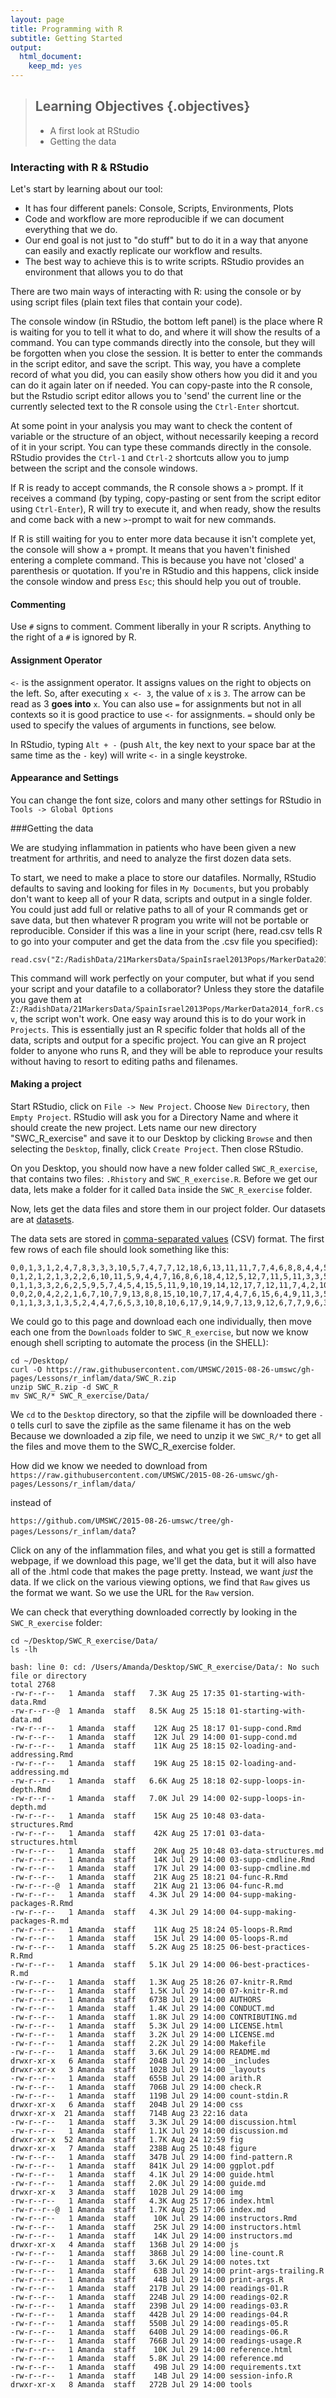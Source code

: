 ```yaml
---
layout: page
title: Programming with R
subtitle: Getting Started
output: 
  html_document:
    keep_md: yes
---
```





> ## Learning Objectives {.objectives}
> * A first look at RStudio
> * Getting the data

### Interacting with R & RStudio

Let's start by learning about our tool:

* It has four different panels: Console, Scripts, Environments, Plots
* Code and workflow are more reproducible if we can document everything that we do.
* Our end goal is not just to "do stuff" but to do it in a way that anyone can
  easily and exactly replicate our workflow and results.
* The best way to achieve this is to write scripts. RStudio provides an
  environment that allows you to do that

There are two main ways of interacting with R: using the console or by using
script files (plain text files that contain your code).

The console window (in RStudio, the bottom left panel) is the place where R is
waiting for you to tell it what to do, and where it will show the results of a
command.  You can type commands directly into the console, but they will be
forgotten when you close the session. It is better to enter the commands in the
script editor, and save the script. This way, you have a complete record of what
you did, you can easily show others how you did it and you can do it again later
on if needed. You can copy-paste into the R console, but the Rstudio script
editor allows you to 'send' the current line or the currently selected text to
the R console using the `Ctrl-Enter` shortcut.

At some point in your analysis you may want to check the content of variable or
the structure of an object, without necessarily keeping a record of it in your
script. You can type these commands directly in the console. RStudio provides
the `Ctrl-1` and `Ctrl-2` shortcuts allow you to jump between the script and the
console windows.

If R is ready to accept commands, the R console shows a `>` prompt. If it
receives a command (by typing, copy-pasting or sent from the script editor using
`Ctrl-Enter`), R will try to execute it, and when ready, show the results and
come back with a new `>`-prompt to wait for new commands.

If R is still waiting for you to enter more data because it isn't complete yet,
the console will show a `+` prompt. It means that you haven't finished entering
a complete command. This is because you have not 'closed' a parenthesis or
quotation. If you're in RStudio and this happens, click inside the console
window and press `Esc`; this should help you out of trouble.

#### Commenting

Use `#` signs to comment. Comment liberally in your R scripts. Anything to the
right of a `#` is ignored by R.

#### Assignment Operator

`<-` is the assignment operator. It assigns values on the right to objects on
the left. So, after executing `x <- 3`, the value of `x` is `3`. The arrow can
be read as 3 **goes into** `x`.  You can also use `=` for assignments but not in
all contexts so it is good practice to use `<-` for assignments. `=` should only
be used to specify the values of arguments in functions, see below.

In RStudio, typing `Alt + -` (push `Alt`, the key next to your space bar at the
same time as the `-` key) will write ` <- ` in a single keystroke.

#### Appearance and Settings

You can change the font size, colors and many other settings for RStudio in `Tools -> Global Options`

###Getting the data

We are studying inflammation in patients who have been given a new treatment for arthritis,
and need to analyze the first dozen data sets.

To start, we need to make a place to store our datafiles. Normally, RStudio defaults to saving and looking for files in `My Documents`, but you probably don't want to keep all of your R data, scripts and output in a single folder. You could just add full or relative paths to all of your R commands get or save data, but then whatever R program you write will not be portable or reproducible. Consider if this was a line in your script (here, read.csv tells R to go into your computer and get the data from the .csv file you specified):


~~~{.r}
read.csv("Z:/RadishData/21MarkersData/SpainIsrael2013Pops/MarkerData2014_forR.csv")
~~~

This command will work perfectly on your computer, but what if you send your script and your datafile to a collaborator? Unless they store the datafile you gave them at `Z:/RadishData/21MarkersData/SpainIsrael2013Pops/MarkerData2014_forR.csv`, the script won't work. One easy way around this is to do your work in `Projects`. This is essentially just an R specific folder that holds all of the data, scripts and output for a specific project. You can give an R project folder to anyone who runs R, and they will be able to reproduce your results without having to resort to editing paths and filenames.

#### Making a project

Start RStudio, click on `File -> New Project`. Choose `New Directory`, then `Empty Project`. RStudio will ask you for a Directory Name and where it should create the new project. Lets name our new directory "SWC_R_exercise" and save it to our Desktop by clicking `Browse` and then selecting the `Desktop`, finally, click `Create Project`. Then close RStudio.

On you Desktop, you should now have a new folder called `SWC_R_exercise`, that contains two files: `.Rhistory` and `SWC_R_exercise.R`. Before we get our data, lets make a folder for it called `Data` inside the `SWC_R_exercise` folder.

Now, lets get the data files and store them in our project folder. Our datasets are at <a href="https://github.com/UMSWC/2015-08-26-umswc/tree/gh-pages/Lessons/r_inflam/data"> datasets</a>.

The data sets are stored in [comma-separated values](reference.html#comma-separated-values-(csv)) (CSV) format. 
The first few rows of each file should look something like this:


~~~{.output}
0,0,1,3,1,2,4,7,8,3,3,3,10,5,7,4,7,7,12,18,6,13,11,11,7,7,4,6,8,8,4,4,5,7,3,4,2,3,0,0
0,1,2,1,2,1,3,2,2,6,10,11,5,9,4,4,7,16,8,6,18,4,12,5,12,7,11,5,11,3,3,5,4,4,5,5,1,1,0,1
0,1,1,3,3,2,6,2,5,9,5,7,4,5,4,15,5,11,9,10,19,14,12,17,7,12,11,7,4,2,10,5,4,2,2,3,2,2,1,1
0,0,2,0,4,2,2,1,6,7,10,7,9,13,8,8,15,10,10,7,17,4,4,7,6,15,6,4,9,11,3,5,6,3,3,4,2,3,2,1
0,1,1,3,3,1,3,5,2,4,4,7,6,5,3,10,8,10,6,17,9,14,9,7,13,9,12,6,7,7,9,6,3,2,2,4,2,0,1,1

~~~


We could go to this page and download each one individually, then move each one from the `Downloads` folder to `SWC_R_exercise`, but now we know enough shell scripting to automate the process (in the SHELL):


~~~{.r}
cd ~/Desktop/
curl -O https://raw.githubusercontent.com/UMSWC/2015-08-26-umswc/gh-pages/Lessons/r_inflam/data/SWC_R.zip
unzip SWC_R.zip -d SWC_R
mv SWC_R/* SWC_R_exercise/Data/
~~~
We `cd` to the `Desktop` directory, so that the zipfile will be downloaded there
`-O` tells curl to save the zipfile as the same filename it has on the web
Because we downloaded a zip file, we need to unzip it
we `SWC_R/*` to get all the files and move them to the SWC_R_exercise folder.

How did we know we needed to download from `https://raw.githubusercontent.com/UMSWC/2015-08-26-umswc/gh-pages/Lessons/r_inflam/data/` 

instead of 

`https://github.com/UMSWC/2015-08-26-umswc/tree/gh-pages/Lessons/r_inflam/data`? 

Click on any of the inflammation files, and what you get is still a formatted webpage, if we download this page, we'll get the data, but it will also have all of the .html code that makes the page pretty. Instead, we want *just* the data. If we click on the various viewing options, we find that `Raw` gives us the format we want. So we use the URL for the `Raw` version.

We can check that everything downloaded correctly by looking in the `SWC_R_exercise` folder:



~~~{.r}
cd ~/Desktop/SWC_R_exercise/Data/
ls -lh
~~~




~~~{.output}
bash: line 0: cd: /Users/Amanda/Desktop/SWC_R_exercise/Data/: No such file or directory
total 2768
-rw-r--r--   1 Amanda  staff   7.3K Aug 25 17:35 01-starting-with-data.Rmd
-rw-r--r--@  1 Amanda  staff   8.5K Aug 25 15:18 01-starting-with-data.md
-rw-r--r--   1 Amanda  staff    12K Aug 25 18:17 01-supp-cond.Rmd
-rw-r--r--   1 Amanda  staff    12K Jul 29 14:00 01-supp-cond.md
-rw-r--r--   1 Amanda  staff    11K Aug 25 18:15 02-loading-and-addressing.Rmd
-rw-r--r--   1 Amanda  staff    19K Aug 25 18:15 02-loading-and-addressing.md
-rw-r--r--   1 Amanda  staff   6.6K Aug 25 18:18 02-supp-loops-in-depth.Rmd
-rw-r--r--   1 Amanda  staff   7.0K Jul 29 14:00 02-supp-loops-in-depth.md
-rw-r--r--   1 Amanda  staff    15K Aug 25 10:48 03-data-structures.Rmd
-rw-r--r--   1 Amanda  staff    42K Aug 25 17:01 03-data-structures.html
-rw-r--r--   1 Amanda  staff    20K Aug 25 10:48 03-data-structures.md
-rw-r--r--   1 Amanda  staff    14K Jul 29 14:00 03-supp-cmdline.Rmd
-rw-r--r--   1 Amanda  staff    17K Jul 29 14:00 03-supp-cmdline.md
-rw-r--r--   1 Amanda  staff    21K Aug 25 18:21 04-func-R.Rmd
-rw-r--r--@  1 Amanda  staff    21K Aug 21 13:06 04-func-R.md
-rw-r--r--   1 Amanda  staff   4.3K Jul 29 14:00 04-supp-making-packages-R.Rmd
-rw-r--r--   1 Amanda  staff   4.3K Jul 29 14:00 04-supp-making-packages-R.md
-rw-r--r--   1 Amanda  staff    11K Aug 25 18:24 05-loops-R.Rmd
-rw-r--r--   1 Amanda  staff    15K Jul 29 14:00 05-loops-R.md
-rw-r--r--   1 Amanda  staff   5.2K Aug 25 18:25 06-best-practices-R.Rmd
-rw-r--r--   1 Amanda  staff   5.1K Jul 29 14:00 06-best-practices-R.md
-rw-r--r--   1 Amanda  staff   1.3K Aug 25 18:26 07-knitr-R.Rmd
-rw-r--r--   1 Amanda  staff   1.5K Jul 29 14:00 07-knitr-R.md
-rw-r--r--   1 Amanda  staff   673B Jul 29 14:00 AUTHORS
-rw-r--r--   1 Amanda  staff   1.4K Jul 29 14:00 CONDUCT.md
-rw-r--r--   1 Amanda  staff   1.8K Jul 29 14:00 CONTRIBUTING.md
-rw-r--r--   1 Amanda  staff   5.3K Jul 29 14:00 LICENSE.html
-rw-r--r--   1 Amanda  staff   3.2K Jul 29 14:00 LICENSE.md
-rw-r--r--   1 Amanda  staff   2.2K Jul 29 14:00 Makefile
-rw-r--r--   1 Amanda  staff   3.6K Jul 29 14:00 README.md
drwxr-xr-x   6 Amanda  staff   204B Jul 29 14:00 _includes
drwxr-xr-x   3 Amanda  staff   102B Jul 29 14:00 _layouts
-rw-r--r--   1 Amanda  staff   655B Jul 29 14:00 arith.R
-rw-r--r--   1 Amanda  staff   706B Jul 29 14:00 check.R
-rw-r--r--   1 Amanda  staff   119B Jul 29 14:00 count-stdin.R
drwxr-xr-x   6 Amanda  staff   204B Jul 29 14:00 css
drwxr-xr-x  21 Amanda  staff   714B Aug 23 22:16 data
-rw-r--r--   1 Amanda  staff   3.3K Jul 29 14:00 discussion.html
-rw-r--r--   1 Amanda  staff   1.1K Jul 29 14:00 discussion.md
drwxr-xr-x  52 Amanda  staff   1.7K Aug 24 12:59 fig
drwxr-xr-x   7 Amanda  staff   238B Aug 25 10:48 figure
-rw-r--r--   1 Amanda  staff   347B Jul 29 14:00 find-pattern.R
-rw-r--r--   1 Amanda  staff   841K Jul 29 14:00 ggplot.pdf
-rw-r--r--   1 Amanda  staff   4.1K Jul 29 14:00 guide.html
-rw-r--r--   1 Amanda  staff   2.0K Jul 29 14:00 guide.md
drwxr-xr-x   3 Amanda  staff   102B Jul 29 14:00 img
-rw-r--r--   1 Amanda  staff   4.3K Aug 25 17:06 index.html
-rw-r--r--@  1 Amanda  staff   1.7K Aug 25 17:06 index.md
-rw-r--r--   1 Amanda  staff    10K Jul 29 14:00 instructors.Rmd
-rw-r--r--   1 Amanda  staff    25K Jul 29 14:00 instructors.html
-rw-r--r--   1 Amanda  staff    14K Jul 29 14:00 instructors.md
drwxr-xr-x   4 Amanda  staff   136B Jul 29 14:00 js
-rw-r--r--   1 Amanda  staff   386B Jul 29 14:00 line-count.R
-rw-r--r--   1 Amanda  staff   3.6K Jul 29 14:00 notes.txt
-rw-r--r--   1 Amanda  staff    63B Jul 29 14:00 print-args-trailing.R
-rw-r--r--   1 Amanda  staff    44B Jul 29 14:00 print-args.R
-rw-r--r--   1 Amanda  staff   217B Jul 29 14:00 readings-01.R
-rw-r--r--   1 Amanda  staff   224B Jul 29 14:00 readings-02.R
-rw-r--r--   1 Amanda  staff   239B Jul 29 14:00 readings-03.R
-rw-r--r--   1 Amanda  staff   442B Jul 29 14:00 readings-04.R
-rw-r--r--   1 Amanda  staff   550B Jul 29 14:00 readings-05.R
-rw-r--r--   1 Amanda  staff   640B Jul 29 14:00 readings-06.R
-rw-r--r--   1 Amanda  staff   766B Jul 29 14:00 readings-usage.R
-rw-r--r--   1 Amanda  staff    10K Jul 29 14:00 reference.html
-rw-r--r--   1 Amanda  staff   5.8K Jul 29 14:00 reference.md
-rw-r--r--   1 Amanda  staff    49B Jul 29 14:00 requirements.txt
-rw-r--r--   1 Amanda  staff    14B Jul 29 14:00 session-info.R
drwxr-xr-x   8 Amanda  staff   272B Jul 29 14:00 tools

~~~
